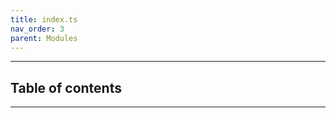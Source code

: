 ```yaml
---
title: index.ts
nav_order: 3
parent: Modules
---
```


---

<h2 class="text-delta">Table of contents</h2>

---
